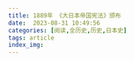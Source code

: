 ```yaml
---
title: 1889年 《大日本帝国宪法》颁布
date:  2023-08-31 10:49:56
categories: [阅读,全历史,历史,日本史]
tags: article
index_img: 
---
```


